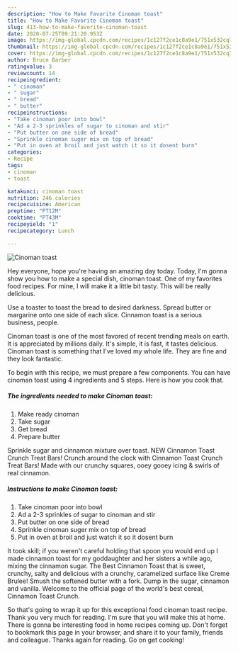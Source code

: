 ```yaml
---
description: "How to Make Favorite Cinoman toast"
title: "How to Make Favorite Cinoman toast"
slug: 413-how-to-make-favorite-cinoman-toast
date: 2020-07-25T09:21:20.953Z
image: https://img-global.cpcdn.com/recipes/1c127f2ce1c8a9e1/751x532cq70/cinoman-toast-recipe-main-photo.jpg
thumbnail: https://img-global.cpcdn.com/recipes/1c127f2ce1c8a9e1/751x532cq70/cinoman-toast-recipe-main-photo.jpg
cover: https://img-global.cpcdn.com/recipes/1c127f2ce1c8a9e1/751x532cq70/cinoman-toast-recipe-main-photo.jpg
author: Bruce Barber
ratingvalue: 3
reviewcount: 14
recipeingredient:
- " cinoman"
- " sugar"
- " bread"
- " butter"
recipeinstructions:
- "Take cinoman poor into bowl"
- "Ad a 2-3 sprinkles of sugar to cinoman and stir"
- "Put butter on one side of bread"
- "Sprinkle cinoman suger mix on top of bread"
- "Put in oven at broil and just watch it so it dosent burn"
categories:
- Recipe
tags:
- cinoman
- toast

katakunci: cinoman toast 
nutrition: 246 calories
recipecuisine: American
preptime: "PT12M"
cooktime: "PT43M"
recipeyield: "1"
recipecategory: Lunch

---
```



![Cinoman toast](https://img-global.cpcdn.com/recipes/1c127f2ce1c8a9e1/751x532cq70/cinoman-toast-recipe-main-photo.jpg)

Hey everyone, hope you're having an amazing day today. Today, I'm gonna show you how to make a special dish, cinoman toast. One of my favorites food recipes. For mine, I will make it a little bit tasty. This will be really delicious.

Use a toaster to toast the bread to desired darkness. Spread butter or margarine onto one side of each slice. Cinnamon toast is a serious business, people.

Cinoman toast is one of the most favored of recent trending meals on earth. It is appreciated by millions daily. It's simple, it is fast, it tastes delicious. Cinoman toast is something that I've loved my whole life. They are fine and they look fantastic.


To begin with this recipe, we must prepare a few components. You can have cinoman toast using 4 ingredients and 5 steps. Here is how you cook that.

<!--inarticleads1-->

##### The ingredients needed to make Cinoman toast:

1. Make ready  cinoman
1. Take  sugar
1. Get  bread
1. Prepare  butter


Sprinkle sugar and cinnamon mixture over toast. NEW Cinnamon Toast Crunch Treat Bars! Crunch around the clock with Cinnamon Toast Crunch Treat Bars! Made with our crunchy squares, ooey gooey icing &amp; swirls of real cinnamon. 

<!--inarticleads2-->

##### Instructions to make Cinoman toast:

1. Take cinoman poor into bowl
1. Ad a 2-3 sprinkles of sugar to cinoman and stir
1. Put butter on one side of bread
1. Sprinkle cinoman suger mix on top of bread
1. Put in oven at broil and just watch it so it dosent burn


It took skill; if you weren&#39;t careful holding that spoon you would end up I made cinnamon toast for my goddaughter and her sisters a while ago, mixing the cinnamon sugar. The Best Cinnamon Toast that is sweet, crunchy, salty and delicious with a crunchy, caramelized surface like Creme Brulee! Smush the softened butter with a fork. Dump in the sugar, cinnamon and vanilla. Welcome to the official page of the world&#39;s best cereal, Cinnamon Toast Crunch. 

So that's going to wrap it up for this exceptional food cinoman toast recipe. Thank you very much for reading. I'm sure that you will make this at home. There is gonna be interesting food in home recipes coming up. Don't forget to bookmark this page in your browser, and share it to your family, friends and colleague. Thanks again for reading. Go on get cooking!
